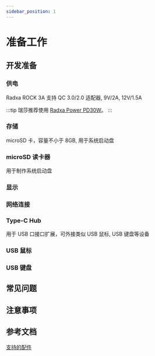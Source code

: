 ```yaml
---
sidebar_position: 1
---
```


# 准备工作

## 开发准备

### 供电

Radxa ROCK 3A 支持 QC 3.0/2.0 适配器, 9V/2A, 12V/1.5A

:::tip
瑞莎推荐使用 [Radxa Power PD30W](../../accessories/pd-30w)。
:::

### 存储

microSD 卡，容量不小于 8GB, 用于系统启动盘

### microSD 读卡器

用于制作系统启动盘

### 显示

### 网络连接

### Type-C Hub

用于 USB 口接口扩展，可外接类似 USB 鼠标, USB 键盘等设备

### USB 鼠标

### USB 键盘

## 常见问题

## 注意事项

## 参考文档

[支持的配件](../../accessories)
